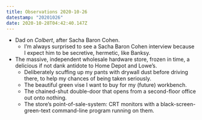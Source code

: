 ```yaml
---
title: Observations 2020-10-26
datestamp: "20201026"
date: 2020-10-28T04:42:40.147Z
---
```

- Dad on *Colbert*, after Sacha Baron Cohen.
	- I’m always surprised to see a Sacha Baron Cohen interview because I expect him to be secretive, hermetic, like Banksy.
- The massive, independent wholesale hardware store, frozen in time, a delicious if not dank antidote to Home Depot and Lowe’s.
	- Deliberately scuffing up my pants with drywall dust before driving there, to help my chances of being taken seriously.
	- The beautiful green vise I want to buy for my (future) workbench.
	- The chained-shut double-door that opens from a second-floor office out onto nothing.
	- The store’s point-of-sale-system: CRT monitors with a black-screen-green-text command-line program running on them.